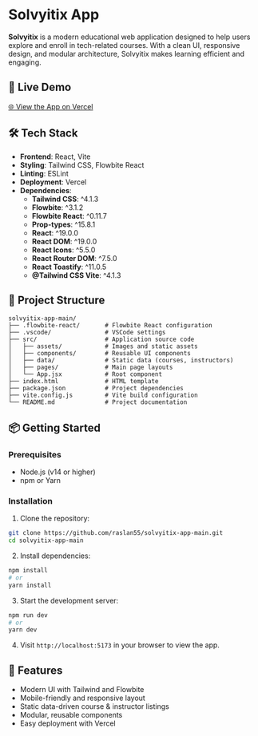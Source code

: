 
# Solvyitix App

**Solvyitix** is a modern educational web application designed to help users explore and enroll in tech-related courses. With a clean UI, responsive design, and modular architecture, Solvyitix makes learning efficient and engaging.

## 🚀 Live Demo

[🌐 View the App on Vercel](https://solvyitix-raslan55s-projects.vercel.app/)

## 🛠️ Tech Stack

- **Frontend**: React, Vite
- **Styling**: Tailwind CSS, Flowbite React
- **Linting**: ESLint
- **Deployment**: Vercel
- **Dependencies**:
  - **Tailwind CSS**: ^4.1.3
  - **Flowbite**: ^3.1.2
  - **Flowbite React**: ^0.11.7
  - **Prop-types**: ^15.8.1
  - **React**: ^19.0.0
  - **React DOM**: ^19.0.0
  - **React Icons**: ^5.5.0
  - **React Router DOM**: ^7.5.0
  - **React Toastify**: ^11.0.5
  - **@Tailwind CSS Vite**: ^4.1.3

## 📂 Project Structure

```plaintext
solvyitix-app-main/
├── .flowbite-react/       # Flowbite React configuration
├── .vscode/               # VSCode settings
├── src/                   # Application source code
│   ├── assets/            # Images and static assets
│   ├── components/        # Reusable UI components
│   ├── data/              # Static data (courses, instructors)
│   ├── pages/             # Main page layouts
│   └── App.jsx            # Root component
├── index.html             # HTML template
├── package.json           # Project dependencies
├── vite.config.js         # Vite build configuration
└── README.md              # Project documentation
```

## 📦 Getting Started

### Prerequisites

- Node.js (v14 or higher)
- npm or Yarn

### Installation

1. Clone the repository:

```bash
git clone https://github.com/raslan55/solvyitix-app-main.git
cd solvyitix-app-main
```

2. Install dependencies:

```bash
npm install
# or
yarn install
```

3. Start the development server:

```bash
npm run dev
# or
yarn dev
```

4. Visit `http://localhost:5173` in your browser to view the app.

## 📌 Features

- Modern UI with Tailwind and Flowbite
- Mobile-friendly and responsive layout
- Static data-driven course & instructor listings
- Modular, reusable components
- Easy deployment with Vercel
